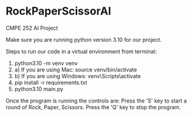 # RockPaperScissorAI
CMPE 252 AI Project

Make sure you are running python version 3.10 for our project.

Steps to run our code in a virtual environment from terminal:

1) python3.10 -m venv venv
2) a) If you are using Mac: 
        source venv/bin/activate
2) b) If you are using Windows:
        venv\Scripts\activate
3) pip install -r requirements.txt
4) python3.10 main.py

Once the program is running the controls are:
Press the 'S' key to start a round of Rock, Paper, Scissors.
Press the 'Q' key to stop the program.
